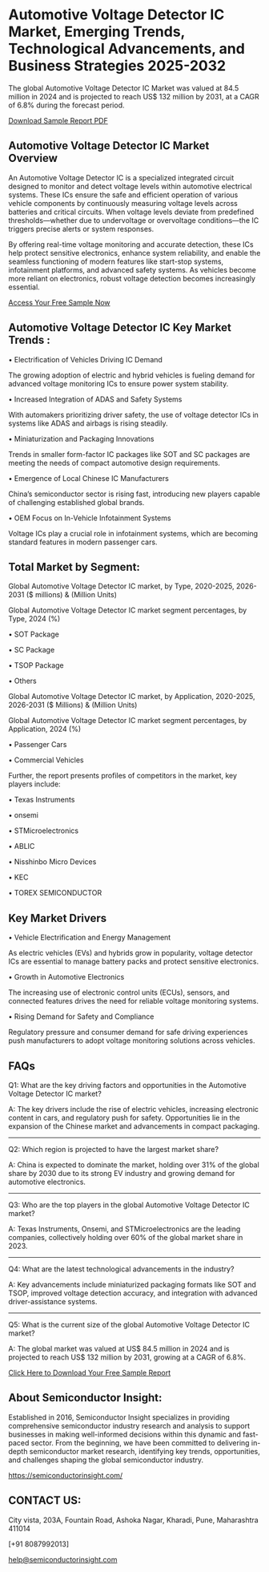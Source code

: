 <h1>Automotive Voltage Detector IC Market, Emerging Trends, Technological Advancements, and Business Strategies 2025-2032</h1>

The global Automotive Voltage Detector IC Market was valued at 84.5 million in 2024 and is projected to reach US$ 132 million by 2031, at a CAGR of 6.8% during the forecast period.

[Download Sample Report PDF](https://semiconductorinsight.com/download-sample-report/?product_id=91115)

<h2>Automotive Voltage Detector IC Market Overview</h2>

An Automotive Voltage Detector IC is a specialized integrated circuit designed to monitor and detect voltage levels within automotive electrical systems. These ICs ensure the safe and efficient operation of various vehicle components by continuously measuring voltage levels across batteries and critical circuits. When voltage levels deviate from predefined thresholds—whether due to undervoltage or overvoltage conditions—the IC triggers precise alerts or system responses.

By offering real-time voltage monitoring and accurate detection, these ICs help protect sensitive electronics, enhance system reliability, and enable the seamless functioning of modern features like start-stop systems, infotainment platforms, and advanced safety systems. As vehicles become more reliant on electronics, robust voltage detection becomes increasingly essential.

[Access Your Free Sample Now](https://semiconductorinsight.com/report/automotive-voltage-detector-ic-market/)

<h2>Automotive Voltage Detector IC Key Market Trends  :</h2>

•	Electrification of Vehicles Driving IC Demand

The growing adoption of electric and hybrid vehicles is fueling demand for advanced voltage monitoring ICs to ensure power system stability.

•	Increased Integration of ADAS and Safety Systems

With automakers prioritizing driver safety, the use of voltage detector ICs in systems like ADAS and airbags is rising steadily.

•	Miniaturization and Packaging Innovations

Trends in smaller form-factor IC packages like SOT and SC packages are meeting the needs of compact automotive design requirements.

•	Emergence of Local Chinese IC Manufacturers

China’s semiconductor sector is rising fast, introducing new players capable of challenging established global brands.

•	OEM Focus on In-Vehicle Infotainment Systems

Voltage ICs play a crucial role in infotainment systems, which are becoming standard features in modern passenger cars.

<h2>Total Market by Segment:</h2>

Global Automotive Voltage Detector IC market, by Type, 2020-2025, 2026-2031 ($ millions) & (Million Units)

Global Automotive Voltage Detector IC market segment percentages, by Type, 2024 (%)

•	SOT Package

•	SC Package

•	TSOP Package

•	Others

Global Automotive Voltage Detector IC market, by Application, 2020-2025, 2026-2031 ($ Millions) & (Million Units)

Global Automotive Voltage Detector IC market segment percentages, by Application, 2024 (%)

•	Passenger Cars

•	Commercial Vehicles

Further, the report presents profiles of competitors in the market, key players include:

•	Texas Instruments

•	onsemi

•	STMicroelectronics

•	ABLIC

•	Nisshinbo Micro Devices

•	KEC

•	TOREX SEMICONDUCTOR

<h2>Key Market Drivers</h2>

•	Vehicle Electrification and Energy Management

As electric vehicles (EVs) and hybrids grow in popularity, voltage detector ICs are essential to manage battery packs and protect sensitive electronics.

•	Growth in Automotive Electronics

The increasing use of electronic control units (ECUs), sensors, and connected features drives the need for reliable voltage monitoring systems.

•	Rising Demand for Safety and Compliance

Regulatory pressure and consumer demand for safe driving experiences push manufacturers to adopt voltage monitoring solutions across vehicles.

<h2>FAQs</h2>

Q1: What are the key driving factors and opportunities in the Automotive Voltage Detector IC market?

A: The key drivers include the rise of electric vehicles, increasing electronic content in cars, and regulatory push for safety. Opportunities lie in the expansion of the Chinese market and advancements in compact packaging.

________________________________________

Q2: Which region is projected to have the largest market share?

A: China is expected to dominate the market, holding over 31% of the global share by 2030 due to its strong EV industry and growing demand for automotive electronics.

________________________________________

Q3: Who are the top players in the global Automotive Voltage Detector IC market?

A: Texas Instruments, Onsemi, and STMicroelectronics are the leading companies, collectively holding over 60% of the global market share in 2023.

________________________________________

Q4: What are the latest technological advancements in the industry?

A: Key advancements include miniaturized packaging formats like SOT and TSOP, improved voltage detection accuracy, and integration with advanced driver-assistance systems.

________________________________________

Q5: What is the current size of the global Automotive Voltage Detector IC market?

A: The global market was valued at US$ 84.5 million in 2024 and is projected to reach US$ 132 million by 2031, growing at a CAGR of 6.8%.

[Click Here to Download Your Free Sample Report ](https://semiconductorinsight.com/download-sample-report/?product_id=91115)

<h2>About Semiconductor Insight:</h2>

Established in 2016, Semiconductor Insight specializes in providing comprehensive semiconductor industry research and analysis to support businesses in making well-informed decisions within this dynamic and fast-paced sector. From the beginning, we have been committed to delivering in-depth semiconductor market research, identifying key trends, opportunities, and challenges shaping the global semiconductor industry.

https://semiconductorinsight.com/

<h2>CONTACT US:</h2>

City vista, 203A, Fountain Road, Ashoka Nagar, Kharadi, Pune, Maharashtra 411014

[+91 8087992013]

help@semiconductorinsight.com


